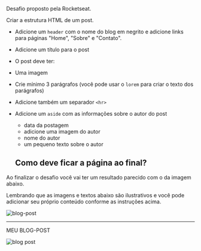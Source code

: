 Desafio proposto pela Rocketseat.

Criar a estrutura HTML de um post.

- Adicione um `header` com o nome do blog em negrito e adicione links para páginas "Home", "Sobre" e "Contato".

- Adicione um título para o post

- O post deve ter:

- Uma imagem

- Crie mínimo 3 parágrafos (você pode usar o `lorem` para criar o texto dos parágrafos)
- Adicione também um separador `<hr>`
- Adicione um `aside` com as informações sobre o autor do post
    - data da postagem
    - adicione uma imagem do autor
    - nome do autor
    - um pequeno texto sobre o autor



    ## Como deve ficar a página ao final?

Ao finalizar o desafio você vai ter um resultado parecido com o da imagem abaixo. 

Lembrando que as imagens e textos abaixo são ilustrativos e você pode adicionar seu próprio conteúdo conforme as instruções acima.

![blog-post](https://user-images.githubusercontent.com/96990283/206932545-9e7560a0-0aa0-4931-ab3f-5fc4f85eed83.png)

___________________________________________________________________________________________________________________________________________________________________

MEU BLOG-POST

![blog post](https://user-images.githubusercontent.com/96990283/206932583-94d480e0-c0ad-4370-a31e-3f929ce161ee.jpg)
